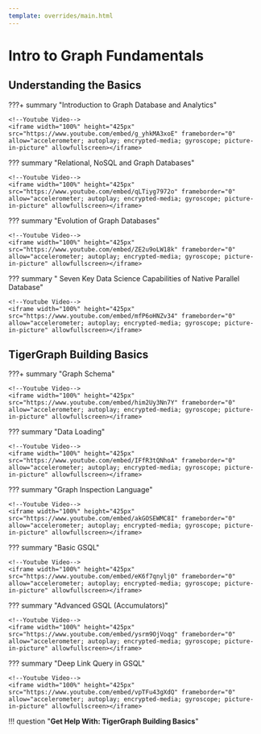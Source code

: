 ```yaml
---
template: overrides/main.html
---
```


# Intro to Graph Fundamentals

## Understanding the Basics

???+ summary "Introduction to Graph Database and Analytics"

    <!--Youtube Video-->
    <iframe width="100%" height="425px" src="https://www.youtube.com/embed/g_yhkMA3xoE" frameborder="0" allow="accelerometer; autoplay; encrypted-media; gyroscope; picture-in-picture" allowfullscreen></iframe>


??? summary "Relational, NoSQL and Graph Databases"

    <!--Youtube Video-->
    <iframe width="100%" height="425px" src="https://www.youtube.com/embed/qLTiyg7972o" frameborder="0" allow="accelerometer; autoplay; encrypted-media; gyroscope; picture-in-picture" allowfullscreen></iframe>


??? summary "Evolution of Graph Databases"

    <!--Youtube Video-->
    <iframe width="100%" height="425px" src="https://www.youtube.com/embed/ZE2u9oLW18k" frameborder="0" allow="accelerometer; autoplay; encrypted-media; gyroscope; picture-in-picture" allowfullscreen></iframe>

??? summary " Seven Key Data Science Capabilities of Native Parallel Database"

    <!--Youtube Video-->
    <iframe width="100%" height="425px" src="https://www.youtube.com/embed/mfP6oHNZv34" frameborder="0" allow="accelerometer; autoplay; encrypted-media; gyroscope; picture-in-picture" allowfullscreen></iframe>

## TigerGraph Building Basics

???+ summary "Graph Schema"

    <!--Youtube Video-->
    <iframe width="100%" height="425px" src="https://www.youtube.com/embed/him2Uy3Nn7Y" frameborder="0" allow="accelerometer; autoplay; encrypted-media; gyroscope; picture-in-picture" allowfullscreen></iframe>
    
??? summary "Data Loading"

    <!--Youtube Video-->
    <iframe width="100%" height="425px" src="https://www.youtube.com/embed/IFfR3tQNhoA" frameborder="0" allow="accelerometer; autoplay; encrypted-media; gyroscope; picture-in-picture" allowfullscreen></iframe>
    
??? summary "Graph Inspection Language"

    <!--Youtube Video-->
    <iframe width="100%" height="425px" src="https://www.youtube.com/embed/akGOSEWMC8I" frameborder="0" allow="accelerometer; autoplay; encrypted-media; gyroscope; picture-in-picture" allowfullscreen></iframe>
    
??? summary "Basic GSQL"

    <!--Youtube Video-->
    <iframe width="100%" height="425px" src="https://www.youtube.com/embed/eK6f7qnylj0" frameborder="0" allow="accelerometer; autoplay; encrypted-media; gyroscope; picture-in-picture" allowfullscreen></iframe>
    
??? summary "Advanced GSQL (Accumulators)"

    <!--Youtube Video-->
    <iframe width="100%" height="425px" src="https://www.youtube.com/embed/ysrm9OjVoqg" frameborder="0" allow="accelerometer; autoplay; encrypted-media; gyroscope; picture-in-picture" allowfullscreen></iframe>
    
??? summary "Deep Link Query in GSQL"

    <!--Youtube Video-->
    <iframe width="100%" height="425px" src="https://www.youtube.com/embed/vpTFu43gXdQ" frameborder="0" allow="accelerometer; autoplay; encrypted-media; gyroscope; picture-in-picture" allowfullscreen></iframe>
    

!!! question "**Get Help With: TigerGraph Building Basics**"

<!---Script to Grab Discourse Comments--->
<!---Get Discourse Comments--->
<div id='discourse-comments'></div>
<script type="text/javascript">
  DiscourseEmbed = { discourseUrl: 'https://community.tigergraph.com/',
                    topicId: 638 };

  (function() {
    var d = document.createElement('script'); d.type = 'text/javascript'; d.async = true;
    d.src = DiscourseEmbed.discourseUrl + 'javascripts/embed.js';
    (document.getElementsByTagName('head')[0] || document.getElementsByTagName('body')[0]).appendChild(d);
  })();
</script>
